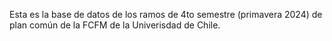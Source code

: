 Esta es la base de datos de los ramos de 4to semestre (primavera 2024) de plan común de la FCFM de la Univerisdad de Chile.
